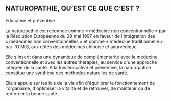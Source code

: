 ## NATUROPATHIE, QU’EST CE QUE C’EST ?

Éducative et préventive

La naturopathie est reconnue comme « médecine non conventionnelle » par la Résolution Européenne du 29 mai 1997 en faveur de l'intégration des « médecines non conventionnelles » et comme « médecine traditionnelle » par l'O.M.S, aux côtés des médecines chinoise et ayurvédique.

Elle s'inscrit dans une dynamique de complémentarité avec la médecine conventionnelle et avec les autres thérapies, au service d'une approche intégrée de la santé. À la fois éducative et préventive, la naturopathie constitue une synthèse des méthodes naturelles de santé. 

Elle s'appuie sur les lois de la vie afin d'équilibrer le fonctionnement de l'organisme, d'optimiser la vitalité et de retrouver, de maintenir ou de renforcer la bonne santé.
